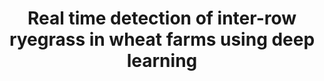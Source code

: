---
title: Real time detection of inter-row ryegrass in wheat farms using deep learning
collection: publications
permalink: /publications/Real time detection of inter-row ryegrass in wheat farms using deep learning
citation: D Su, Y Qiao, H Kong, S Sukkarieh Biosystems Engineering 204, 198-211
---